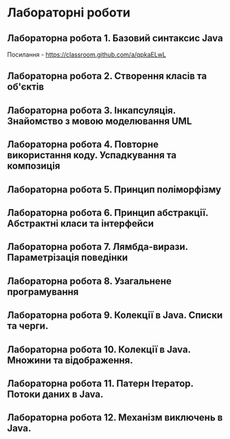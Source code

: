 # Лабораторні роботи

## Лабораторна робота 1. Базовий синтаксис Java

Посилання - https://classroom.github.com/a/qpkaELwL

## Лабораторна робота 2. Створення класів та об'єктів

## Лабораторна робота 3. Інкапсуляція. Знайомство з мовою моделювання UML

## Лабораторна робота 4. Повторне використання коду. Успадкування та композиція

## Лабораторна робота 5. Принцип поліморфізму

## Лабораторна робота 6. Принцип абстракції. Абстрактні класи та інтерфейси

## Лабораторна робота 7. Лямбда-вирази. Параметрізація поведінки

## Лабораторна робота 8. Узагальнене програмування

## Лабораторна робота 9. Колекції в Java. Списки та черги.

## Лабораторна робота 10. Колекції в Java. Множини та відображення.

## Лабораторна робота 11. Патерн Ітератор. Потоки даних в Java.

## Лабораторна робота 12. Механізм виключень в Java.
